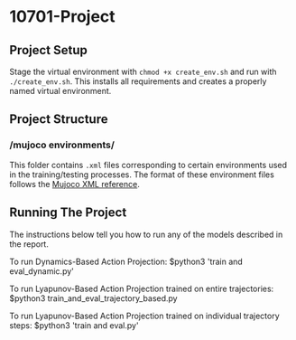 # 10701-Project

## Project Setup
Stage the virtual environment with `chmod +x create_env.sh` and run with `./create_env.sh`.
This installs all requirements and creates a properly named virtual environment.

## Project Structure 

### /mujoco environments/
This folder contains `.xml` files corresponding to certain environments used in the training/testing processes. The format of these environment files follows the [Mujoco XML reference](https://mujoco.readthedocs.io/en/latest/XMLreference.html).

## Running The Project
The instructions below tell you how to run any of the models described in the report.

To run Dynamics-Based Action Projection: $python3 'train and eval_dynamic.py'

To run Lyapunov-Based Action Projection trained on entire trajectories: $python3 train_and_eval_trajectory_based.py

To run Lyapunov-Based Action Projection trained on individual trajectory steps: $python3 'train and eval.py'
